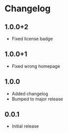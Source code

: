 # Changelog

## 1.0.0+2

- Fixed license badge

## 1.0.0+1

- Fixed wrong homepage

## 1.0.0

- Added changelog
- Bumped to major release

## 0.0.1

- Initial release

